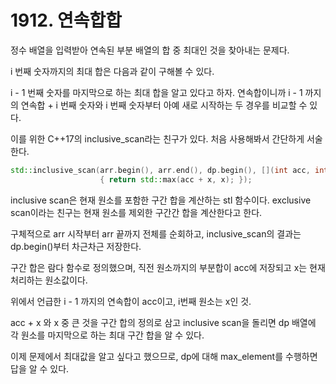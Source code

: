 # 1912. 연속합합

정수 배열을 입력받아 연속된 부분 배열의 합 중 최대인 것을 찾아내는 문제다.

i 번째 숫자까지의 최대 합은 다음과 같이 구해볼 수 있다.

i - 1 번째 숫자를 마지막으로 하는 최대 합을 알고 있다고 하자. 연속합이니까 i - 1 까지의 연속합 + i 번째 숫자와 i 번째 숫자부터 아예 새로 시작하는 두 경우를 비교할 수 있다.

이를 위한 C++17의 inclusive_scan라는 친구가 있다. 처음 사용해봐서 간단하게 서술한다.

```cpp
std::inclusive_scan(arr.begin(), arr.end(), dp.begin(), [](int acc, int x)
                    { return std::max(acc + x, x); });
```

inclusive scan은 현재 원소를 포함한 구간 합을 계산하는 stl 함수이다. exclusive scan이라는 친구는 현재 원소를 제외한 구간간 합을 계산한다고 한다.

구체적으로 arr 시작부터 arr 끝까지 전체를 순회하고, inclusive_scan의 결과는 dp.begin()부터 차근차근 저장한다.

구간 합은 람다 함수로 정의했으며, 직전 원소까지의 부분합이 acc에 저장되고 x는 현재 처리하는 원소값이다.

위에서 언급한 i - 1 까지의 연속합이 acc이고, i번째 원소는 x인 것.

acc + x 와 x 중 큰 것을 구간 합의 정의로 삼고 inclusive scan을 돌리면 dp 배열에 각 원소를 마지막으로 하는 최대 구간 합을 알 수 있다.

이제 문제에서 최대값을 알고 싶다고 했으므로, dp에 대해 max_element를 수행하면 답을 알 수 있다.
